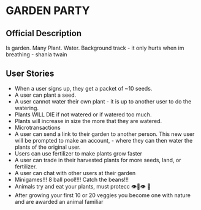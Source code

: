 # GARDEN PARTY

## Official Description
Is garden. Many Plant. Water.
Background track - it only hurts when im breathing - shania twain

## User Stories
- When a user signs up, they get a packet of ~10 seeds. 
- A user can plant a seed. 
- A user cannot water their own plant - it is up to another user to do the watering. 
- Plants WILL DIE if not watered or if watered too much. 
- Plants will increase in size the more that they are watered. 
- Microtransactions 
- A user can send a link to their garden to another person. This new user will be prompted to make an account, - where they can then water the plants of the original user. 
- Users can use fertilizer to make plants grow faster 
- A user can trade in their harvested plants for more seeds, land, or fertilizer. 
- A user can chat with other users at their garden
- Minigames!!! 8 ball pool!!!! Catch the beans!!!
- Animals try and eat your plants, must protecc 👁👃👁
                                                  👅
- After growing your first 10 or 20 veggies you become one with nature and are awarded an animal familiar
